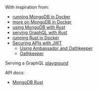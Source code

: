 With inspiration from:
- [running MongoDB in Docker](https://dev.to/rannn505/mongodb-composed-156g)
- [more on MongoDB in Docker](https://medium.com/@techwithvishal/deploying-mongodb-using-docker-with-authentication-enabled-d20ec1256623)
- [using MongoDB with Rust](https://dev.to/hackmamba/build-a-rest-api-with-rust-and-mongodb-actix-web-version-ei1)
- [serving GraphQL with Rust](https://medium.com/@lemalcs/graphql-rust-and-sql-server-lets-make-this-threesome-work-101390181249)
- [running Rust in Docker](https://users.rust-lang.org/t/building-a-docker-image-of-a-hello-world-rust-app/111660)
- [Securing APIs with JWT](https://github.com/async-graphql/graphgate/issues/3)
  - [Using Ambassador and Oathkeeper](https://blog.getambassador.io/part-2-api-access-control-and-authentication-with-kubernetes-ambassador-and-ory-oathkeeper-q-a-127fa57f6332)
  - [Oathkeeper](https://github.com/ory/oathkeeper)

Serving a GraphQL [playground](http://localhost:9001/playground)

API docs:
- [MongoDB Rust](https://www.mongodb.com/docs/drivers/rust/current/)
